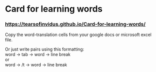 # Card for learning words
### https://tearsofinvidus.github.io/Card-for-learning-words/

Copy the word-translation cells from your google docs or microsoft excel file. 

Or just write pairs using this formatting:  
word -> tab -> word -> line break  
or  
word -> /t -> word -> line break  

